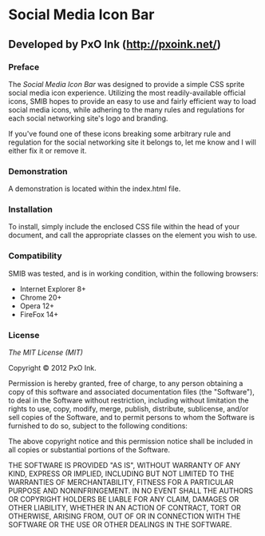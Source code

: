 # Social Media Icon Bar

## Developed by PxO Ink (http://pxoink.net/)

### Preface

The *Social Media Icon Bar* was designed to provide a simple
CSS sprite social media icon experience. Utilizing the most 
readily-available official icons, SMIB hopes to provide an
easy to use and fairly efficient way to load social media
icons, while adhering to the many rules and regulations for
each social networking site's logo and branding.

If you've found one of these icons breaking some arbitrary
rule and regulation for the social networking site it
belongs to, let me know and I will either fix it or remove
it.

### Demonstration

A demonstration is located within the index.html file.

### Installation

To install, simply include the enclosed CSS file within the head
of your document, and call the appropriate classes on the element
you wish to use. 

### Compatibility

SMIB was tested, and is in working condition, within the following browsers:

* Internet Explorer 8+
* Chrome 20+
* Opera 12+
* FireFox 14+

### License

*The MIT License (MIT)*

Copyright &copy; 2012 PxO Ink.

Permission is hereby granted, free of charge, to any person obtaining a copy of this software and associated documentation files (the "Software"), to deal in the Software without restriction, including without limitation the rights to use, copy, modify, merge, publish, distribute, sublicense, and/or sell copies of the Software, and to permit persons to whom the Software is furnished to do so, subject to the following conditions:

The above copyright notice and this permission notice shall be included in all copies or substantial portions of the Software.

THE SOFTWARE IS PROVIDED "AS IS", WITHOUT WARRANTY OF ANY KIND, EXPRESS OR IMPLIED, INCLUDING BUT NOT LIMITED TO THE WARRANTIES OF MERCHANTABILITY, FITNESS FOR A PARTICULAR PURPOSE AND NONINFRINGEMENT. IN NO EVENT SHALL THE AUTHORS OR COPYRIGHT HOLDERS BE LIABLE FOR ANY CLAIM, DAMAGES OR OTHER LIABILITY, WHETHER IN AN ACTION OF CONTRACT, TORT OR OTHERWISE, ARISING FROM, OUT OF OR IN CONNECTION WITH THE SOFTWARE OR THE USE OR OTHER DEALINGS IN THE SOFTWARE.